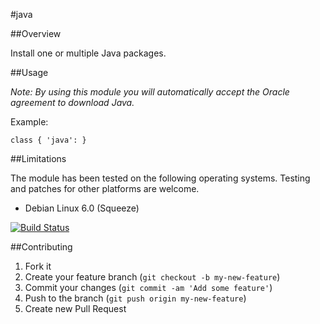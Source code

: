 #java

##Overview

Install one or multiple Java packages.

##Usage

_Note: By using this module you will automatically accept the Oracle agreement to download Java._

Example:

```
class { 'java': }
```

##Limitations

The module has been tested on the following operating systems. Testing and patches for other platforms are welcome.

* Debian Linux 6.0 (Squeeze)

[![Build Status](https://travis-ci.org/tohuwabohu/tohuwabohu-java.png?branch=master)](https://travis-ci.org/tohuwabohu/tohuwabohu-java)

##Contributing

1. Fork it
2. Create your feature branch (`git checkout -b my-new-feature`)
3. Commit your changes (`git commit -am 'Add some feature'`)
4. Push to the branch (`git push origin my-new-feature`)
5. Create new Pull Request
